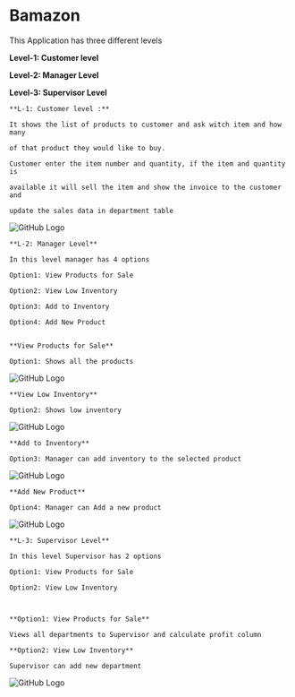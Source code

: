 # Bamazon

This Application has three different levels

**Level-1: Customer level**

**Level-2: Manager Level**

**Level-3: Supervisor Level**



	**L-1: Customer level :**

	It shows the list of products to customer and ask witch item and how many 

	of that product they would like to buy.

	Customer enter the item number and quantity, if the item and quantity is 

	available it will sell the item and show the invoice to the customer and 

	update the sales data in department table


![GitHub Logo](/images/customerBuy.png)


	**L-2: Manager Level**

	In this level manager has 4 options 

	Option1: View Products for Sale

	Option2: View Low Inventory

	Option3: Add to Inventory

	Option4: Add New Product


	**View Products for Sale**

	Option1: Shows all the products


![GitHub Logo](/images/managerview.png)


	**View Low Inventory**

	Option2: Shows low inventory


![GitHub Logo](/images/manager_low_invntory_view.png)


	**Add to Inventory**

	Option3: Manager can add inventory to the selected product


![GitHub Logo](/images/manager_add_inventory.png)


	**Add New Product**

	Option4: Manager can Add a new product 


![GitHub Logo](/images/manager_add_product.png)



	**L-3: Supervisor Level**

	In this level Supervisor has 2 options 

	Option1: View Products for Sale

	Option2: View Low Inventory

	

	**Option1: View Products for Sale**
	
	Views all departments to Supervisor and calculate profit column
	

<!-- 	![GitHub Logo](/images/supervisor_add_dept.png) -->

	
	**Option2: View Low Inventory**

	Supervisor can add new department 
	

![GitHub Logo](/images/supervisor_add_dept.png)












